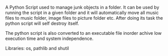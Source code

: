 A Python Script used to manage junk objects in a folder. 
It can be used by running the script in a given folder and it will automatically move 
all music files to music folder, image files to picture folder etc. After doing its task the python script will self destroy itself.



The python script is also converted to an executable file inorder achive low execution time and system independence.

Libraries: os, pathlib and shutil
